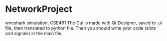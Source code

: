 # NetworkProject
wireshark simulation, CSE461
The Gui is made with Qt Designer, saved to .ui file, then translated to python file.
Then you should write your code (slots and signals) in the main file. 
